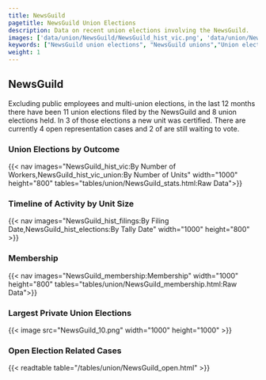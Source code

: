 ```yaml
---
title: NewsGuild
pagetitle: NewsGuild Union Elections
description: Data on recent union elections involving the NewsGuild.
images: ['data/union/NewsGuild/NewsGuild_hist_vic.png', 'data/union/NewsGuild/NewsGuild_hist_size.png', 'data/union/NewsGuild/NewsGuild_10.png']
keywords: ["NewsGuild union elections", "NewsGuild unions","Union elections"]
weight: 1
---
```

##  NewsGuild

Excluding public employees and multi-union elections, in the last 12 months there have been 11 union elections filed by the NewsGuild and 8 union elections held. In 3 of those elections a new unit was certified. There are currently 4 open representation cases and 2 of are still waiting to vote.

### Union Elections by Outcome
{{< nav images="NewsGuild_hist_vic:By Number of Workers,NewsGuild_hist_vic_union:By Number of Units" width="1000" height="800" tables="tables/union/NewsGuild_stats.html:Raw Data">}}

### Timeline of Activity by Unit Size
{{< nav images="NewsGuild_hist_filings:By Filing Date,NewsGuild_hist_elections:By Tally Date" width="1000" height="800" >}}

### Membership
{{< nav images="NewsGuild_membership:Membership" width="1000" height="800" tables="tables/union/NewsGuild_membership.html:Raw Data">}}

### Largest Private Union Elections
{{< image src="NewsGuild_10.png" width="1000" height="1000"  >}}

### Open Election Related Cases
{{< readtable table="/tables/union/NewsGuild_open.html" >}}

